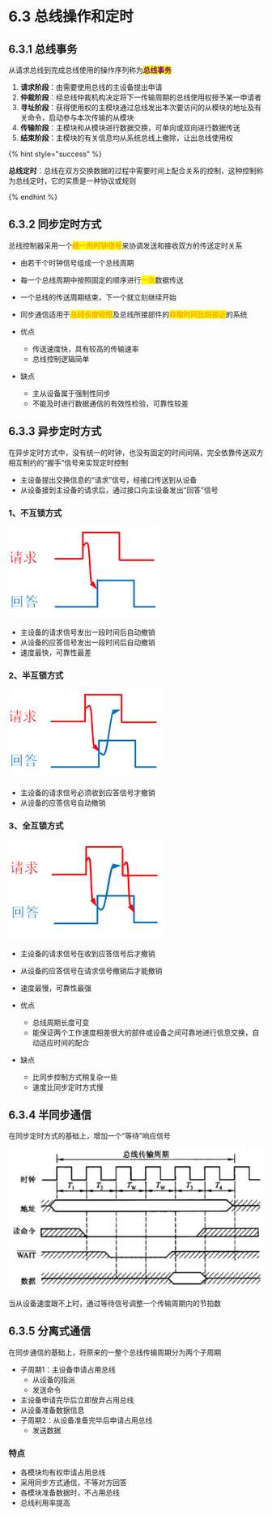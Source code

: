 # 6.3 总线操作和定时

## 6.3.1 总线事务

从请求总线到完成总线使用的操作序列称为<mark style="color:purple;">**总线事务**</mark>

1. **请求阶段**：由需要使用总线的主设备提出申请
2. **仲裁阶段**：经总线仲裁机构决定将下一传输周期的总线使用权授予某一申请者
3. **寻址阶段**：获得使用权的主模块通过总线发出本次要访问的从模块的地址及有关命令，启动参与本次传输的从模块
4. **传输阶段**：主模块和从模块进行数据交换，可单向或双向进行数据传送
5. **结束阶段**：主模块的有关信息均从系统总线上撤除，让出总线使用权

{% hint style="success" %}

**总线定时**：总线在双方交换数据的过程中需要时间上配合关系的控制，这种控制称为总线定时，它的实质是一种协议或规则

{% endhint %}

## 6.3.2 同步定时方式

总线控制器采用一个<mark style="color:orange;">**统一的时钟信号**</mark>来协调发送和接收双方的传送定时关系

- 由若干个时钟信号组成一个总线周期
- 每一个总线周期中按照固定的顺序进行<mark style="color:orange;">**一次**</mark>数据传送
- 一个总线的传送周期结束，下一个就立刻继续开始
- 同步通信适用于<mark style="color:orange;">**总线长度较短**</mark>及总线所接部件的<mark style="color:orange;">**存取时间比较接近**</mark>的系统



- 优点
  - 传送速度快，具有较高的传输速率
  - 总线控制逻辑简单
- 缺点
  - 主从设备属于强制性同步
  - 不能及时进行数据通信的有效性检验，可靠性较差

## 6.3.3 异步定时方式

在异步定时方式中，没有统一的时钟，也没有固定的时间间隔，完全依靠传送双方相互制约的“握手”信号来实现定时控制

- 主设备提出交换信息的“请求”信号，经接口传送到从设备
- 从设备接到主设备的请求后，通过接口向主设备发出“回答”信号

### 1、不互锁方式

![不互锁方式](../.gitbook/assets/不互锁方式.png)

- 主设备的请求信号发出一段时间后自动撤销
- 从设备的应答信号发出一段时间后自动撤销
- 速度最快，可靠性最差

### 2、半互锁方式

![半互锁方式](../.gitbook/assets/半互锁方式.png)

- 主设备的请求信号必须收到应答信号才撤销
- 从设备的应答信号自动撤销

### 3、全互锁方式

![全互锁方式](../.gitbook/assets/全互锁方式.png)

- 主设备的请求信号在收到应答信号后才撤销
- 从设备的应答信号在请求信号撤销后才能撤销
- 速度最慢，可靠性最强



- 优点
  - 总线周期长度可变
  - 能保证两个工作速度相差很大的部件或设备之间可靠地进行信息交换，自动适应时间的配合
- 缺点
  - 比同步控制方式稍复杂一些
  - 速度比同步定时方式慢

## 6.3.4 半同步通信

在同步定时方式的基础上，增加一个“等待”响应信号

![半同步通信](../.gitbook/assets/半同步通信.png)

当从设备速度跟不上时，通过等待信号调整一个传输周期内的节拍数

## 6.3.5 分离式通信

在同步通信的基础上，将原来的一整个总线传输周期分为两个子周期

- 子周期1：主设备申请占用总线
  - 从设备的指派
  - 发送命令
- 主设备申请完毕后立即放弃占用总线
- 从设备准备数据信息
- 子周期2：从设备准备完毕后申请占用总线
  - 发送数据

### 特点

- 各模块均有权申请占用总线
- 采用同步方式通信，不等对方回答
- 各模块准备数据时，不占用总线
- 总线利用率提高
